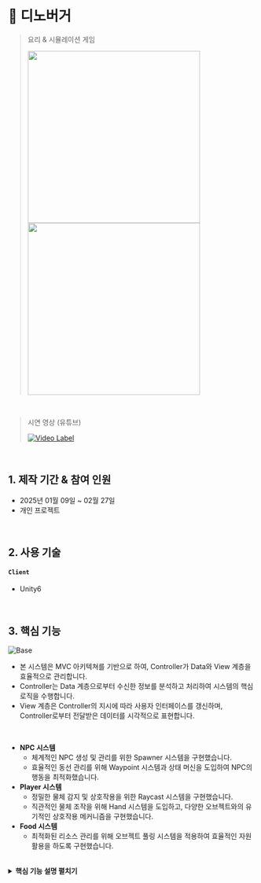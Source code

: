 # 📌 디노버거
>요리 & 시뮬레이션 게임
>
> <img src="https://github.com/user-attachments/assets/b99f475b-b743-4c37-b013-c9ca933453d8" width="350">
> <img src="https://github.com/user-attachments/assets/e7ed2358-534a-4c04-bcce-65cf8f408da8" width="350">

</br>

> 시연 영상 (유튜브)
> 
> [![Video Label](http://img.youtube.com/vi/0YiHpXQZ0Qo/0.jpg)](https://youtu.be/0YiHpXQZ0Qo)

</br>

## 1. 제작 기간 & 참여 인원
- 2025년 01월 09일 ~ 02월 27일
- 개인 프로젝트

</br>

## 2. 사용 기술
#### `Client`
- Unity6

</br>

## 3. 핵심 기능
![Base](https://github.com/user-attachments/assets/e106a068-4135-4a8f-995b-db6d5eed7c4a)
- 본 시스템은 MVC 아키텍쳐를 기반으로 하여, Controller가 Data와 View 계층을 효율적으로 관리합니다.
- Controller는 Data 계층으로부터 수신한 정보를 분석하고 처리하여 시스템의 핵심 로직을 수행합니다.
- View 계층은 Controller의 지시에 따라 사용자 인터페이스를 갱신하며, Controller로부터 전달받은 데이터를 시각적으로 표현합니다.

</br>

- **NPC 시스템**
  - 체계적인 NPC 생성 및 관리를 위한 Spawner 시스템을 구현했습니다.
  - 효율적인 동선 관리를 위해 Waypoint 시스템과 상태 머신을 도입하여 NPC의 행동을 최적화했습니다.
- **Player 시스템**
  - 정밀한 물체 감지 및 상호작용을 위한 Raycast 시스템을 구현했습니다.
  - 직관적인 물체 조작을 위해 Hand 시스템을 도입하고, 다양한 오브젝트와의 유기적인 상호작용 메커니즘을 구현했습니다.
- **Food 시스템**
  - 최적화된 리소스 관리를 위해 오브젝트 풀링 시스템을 적용하여 효율적인 자원 활용을 하도록 구현했습니다.

</br>

<details>
<summary><b>핵심 기능 설명 펼치기</b></summary>
<div markdown="1">

</br>

### 3.1. NPC 시스템
<img src="https://github.com/user-attachments/assets/82fcc4a3-c74e-4ab7-a98f-a13cc6fe5e9b" width="700">
<details>
  <summary><b>클래스 구조도</b></summary>
  <div markdown="2">
    <img src="https://github.com/user-attachments/assets/48a913c4-0c12-4b61-89e0-12c53683303f">
  </div>
</details>

- **초기 환경 구성** 📌 <a href="https://github.com/MSKim0215/Dino_Burger/blob/26f141d32664c3031c122082ff2f87f32028f7fd/Assets/Scripts/Manager/Game/GuestManager.cs" target="_blank">코드 확인</a>
  - 시스템 시작 시 사전 정의된 생성 위치를 설정하여 초기화를 수행합니다.
- **캐릭터 생성 프로세스** 📌 [코드 확인](https://github.com/MSKim0215/Dino_Burger/blob/26f141d32664c3031c122082ff2f87f32028f7fd/Assets/Scripts/Manager/Game/GuestManager.cs#L142)
  - 최적화된 오브젝트 풀 시스템을 활용하여 지정된 위치에서 NPC를 주기적으로 생성합니다.
- **캐릭터 분류 체계**
  - 차량(Car)과 손님(Guest) 두 종류로 구분되며, 각각 전용 Spawner와 Manager를 통해 체계적으로 관리됩니다.

</br>

<img src="https://github.com/user-attachments/assets/0f416d26-b610-4304-aacd-100c78a1e01e" width="700">
<details>
  <summary><b>클래스 구조도</b></summary>
  <div markdown="2">
    <img src="https://github.com/user-attachments/assets/bacc1852-58c0-4769-b015-ef2cf7205e34">
  </div>
</details>

- **이동 경로 시스템** 📌 [코드 확인](https://github.com/MSKim0215/Dino_Burger/blob/60bad920ddef8afa78d04c82898a29378f8cdaea/Assets/Scripts/Manager/Game/WaypointManager.cs#L44)
  - 시스템 초기화 시 객체 유형별 이동 좌표를 설정하고 경로 데이터를 관리합니다.

</br>

<img src="https://github.com/user-attachments/assets/7955241c-3589-4f06-afac-d74e5da4beca" width="350">
<img src="https://github.com/user-attachments/assets/99904970-5576-4cfb-8adf-12e7ecb4bde5" width="350">

<details>
  <summary><b>클래스 구조도</b></summary>
  <div markdown="2">
    <img src="https://github.com/user-attachments/assets/52cf0b40-bc91-4305-915e-02d5ceb36406">
  </div>
</details>

- **상태 관리 패턴** 📌 [코드 확인](https://github.com/MSKim0215/Dino_Burger/blob/60bad920ddef8afa78d04c82898a29378f8cdaea/Assets/Scripts/Utils/State/CharacterState.cs#L235)
  - 체계적으로 NPC 상태를 전환하고 행동 로직을 실행합니다.


<img src="https://github.com/user-attachments/assets/227c0355-fe6c-4464-8682-eb7dccd6b32a" width="350">
<img src="https://github.com/user-attachments/assets/0a710202-76d4-4751-a7bc-01df65a13569" width="350">

- **캐릭터 행동 프로세스** 📌 [코드 확인](https://github.com/MSKim0215/Dino_Burger/blob/60bad920ddef8afa78d04c82898a29378f8cdaea/Assets/Scripts/Character/GuestController.cs#L152)
  - 목표로 지정된 좌표를 향해 이동을 수행합니다.
    - 해당 좌표에 도달하면 다음 순서의 좌표를 새로운 목표 지점으로 설정합니다.
  - 웨이팅존과 픽업존의 수용 한도 초과 시 추가 입장이 제한됩니다.
  - 픽업존이 만석일 경우, 자동으로 웨이팅존으로 경로가 재설정됩니다.
  - 제한시간 내에 음식을 수령하거나 받지 못하면 가게를 떠납니다.

</br>

<img src="https://github.com/user-attachments/assets/89c20685-af82-4e2b-a20e-68fff5e1799f" width="350">
<img src="https://github.com/user-attachments/assets/b0344baf-6fa7-4992-8220-2bad166bb3ba" width="350"> 

- **Car 동작** 📌 [코드 확인](https://github.com/MSKim0215/Dino_Burger/blob/60bad920ddef8afa78d04c82898a29378f8cdaea/Assets/Scripts/Character/CarController.cs#L77)
  - Wheel Collider의 가속력으로 바퀴 회전을 하여 자연스러운 주행이 가능합니다.
  - 전방 차량을 Raycast로 감지하여 정차합니다.

</br>
  
### 3.2. Player 시스템
<img src="https://github.com/user-attachments/assets/040c59df-bf49-4cc9-853f-6dc5bf18071a" width="350">
<details>
  <summary><b>클래스 구조도</b></summary>
  <div markdown="2">
    <img src="https://github.com/user-attachments/assets/8be398ee-8647-49f3-988f-698c20bb9057">
  </div>
</details>

- **물체 인지 메커니즘** 📌 [코드 확인](https://github.com/MSKim0215/Dino_Burger/blob/be5cbcaedd21fb791f62fd10d971912d028e8fe8/Assets/Scripts/Character/PlayerController.cs#L143)
  - 전방 부채꼴 형태의 Raycast를 통해 객체를 검출하며, 가장 높은 빈도로 감지되는 객체를 우선 선별합니다.
    - Table 유형 객체는 시각적 피드백이 제공되며, Wall/Table 감지 시 이동이 자동 제한됩니다.
   
</br>

<img src="https://github.com/user-attachments/assets/a1784f56-45d6-44eb-bebf-0ba479da4d26" width="350">
<img src="https://github.com/user-attachments/assets/9132d73c-eabf-481b-be22-e849929a8452" width="350">

- **객체 상호작용** 📌 [코드 확인](https://github.com/MSKim0215/Dino_Burger/blob/be5cbcaedd21fb791f62fd10d971912d028e8fe8/Assets/Scripts/Utils/Hand.cs#L5)
  - 모든 상호작용 대상 객체는 Hand 컴포넌트가 구현되어 있습니다.
  - HandObject가 null이 아닌 객체들 간 상호 교환이 가능하도록 설계되었습니다.

</br>

<img src="https://github.com/user-attachments/assets/64cd1c74-7bd2-4e5a-bfd2-84bc3507d130" width="233">
<img src="https://github.com/user-attachments/assets/50ef5dab-39f6-4deb-9737-1e75d861d1ac" width="233">
<img src="https://github.com/user-attachments/assets/6fbb5a41-6c40-42a4-ad3a-fbb02d22fb6f" width="233">

- **기능별 상호작용 체계** 📌 [코드 확인](https://github.com/MSKim0215/Dino_Burger/blob/be5cbcaedd21fb791f62fd10d971912d028e8fe8/Assets/Scripts/HandNotAble/Table/CuttingBoardTableController.cs#L89)
  - Table 및 Crate(재료 보관함)와의 상호작용이 구현되어 있습니다.
  - 조리대에서는 지정된 재료만 가공이 허용됩니다.
  - 재료 보관함은 미가공 상태의 재료만 수납이 가능합니다.

</br>

### 3.3. Food 시스템
<img src="https://github.com/user-attachments/assets/9718edbf-7bbc-4812-a009-34dba6ef056a" width="350">
<details>
  <summary><b>클래스 구조도</b></summary>
  <div markdown="2">
    <img src="https://github.com/user-attachments/assets/8638fa4a-49a3-40c1-a4e8-8eae4d7aa0f5">
  </div>
</details>

- **햄버거빵 가공 프로세스** 📌 [코드 확인](https://github.com/MSKim0215/Dino_Burger/blob/be5cbcaedd21fb791f62fd10d971912d028e8fe8/Assets/Scripts/HandAble/BunIncredientController.cs#L8)
  - 재료 조합 시 햄버거로의 자동 전환이 이루어집니다.
  - 효율적인 오브젝트 풀링을 통해 음식 생성을 최적화합니다.
 
</br>

<img src="https://github.com/user-attachments/assets/8d0b65cd-3bf7-4ef6-8f42-e797633293ca" width="350">
<details>
  <summary><b>클래스 구조도</b></summary>
  <div markdown="2">
    <img src="https://github.com/user-attachments/assets/2eea027e-8e16-4525-bb9a-bfaef5251905">
  </div>
</details>

- **햄버거 스택 시스템** 📌 [코드 확인](https://github.com/MSKim0215/Dino_Burger/blob/be5cbcaedd21fb791f62fd10d971912d028e8fe8/Assets/Scripts/HandAble/Food/BurgerFoodController.cs#L51)
  - 재료가 규격화된 모델링 기준에 따라 체계적으로 적층됩니다.
  - 재료 구성 정보를 실시간 인터페이스로 시각화합니다.

</br>

<img src="https://github.com/user-attachments/assets/400813ed-5243-48d1-ae39-558d8b15bc1b" width="350">
<details>
  <summary><b>클래스 구조도</b></summary>
  <div markdown="2">
    <img src="https://github.com/user-attachments/assets/49b5b6f5-52fb-48cc-9804-9314619ddef7">
  </div>
</details>

- **스튜 제작 시스템** 📌 [코드 확인](https://github.com/MSKim0215/Dino_Burger/blob/be5cbcaedd21fb791f62fd10d971912d028e8fe8/Assets/Scripts/HandNotAble/Table/PotTableController.cs#L59)
  - 지정된 재료 투입 시점부터 조리 공정이 개시됩니다.
  - 재고 소진 시 자동으로 기본 상태로 초기화됩니다.

</div>
</details>
